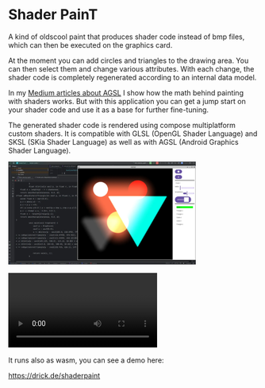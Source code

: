 # Shader PainT

A kind of oldscool paint that produces shader code instead of bmp files, which can then be executed on the graphics card.

At the moment you can add circles and triangles to the drawing area. You can then select them and change various attributes. With each change, the shader code is completely regenerated according to an internal data model.

In my [Medium articles about AGSL](https://medium.com/better-programming/using-androids-new-custom-pixel-shader-agsl-in-compose-part-3-b3e2755085db)
I show how the math behind painting with shaders works. But with this application you can get a jump start on your shader code and use it as a base for further fine-tuning.

The generated shader code is rendered using compose multiplatform custom shaders. It is compatible with GLSL (OpenGL Shader Language) and SKSL (SKia Shader Language) as well as with AGSL (Android Graphics Shader Language).

<img alt="demo.webp" src="demo.webp" width="75%"/>

![shader_paint.mp4](shader_paint.mp4)

It runs also as wasm, you can see a demo here:

https://drick.de/shaderpaint

